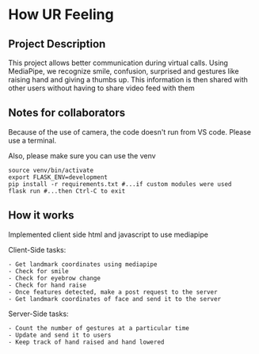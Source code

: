 # How UR Feeling


## Project Description
This project allows better communication during virtual calls. Using MediaPipe, we recognize smile, confusion, surprised and gestures like raising hand and giving a thumbs up. This information is then shared with other users without having to share video feed with them


## Notes for collaborators

Because of the use of camera, the code doesn't run from VS code. 
Please use a terminal.

Also, please make sure you can use the venv
```
source venv/bin/activate
export FLASK_ENV=development
pip install -r requirements.txt #...if custom modules were used
flask run #...then Ctrl-C to exit
```


## How it works

Implemented client side html and javascript to use mediapipe


Client-Side tasks:

    - Get landmark coordinates using mediapipe
    - Check for smile
    - Check for eyebrow change
    - Check for hand raise
    - Once features detected, make a post request to the server
    - Get landmark coordinates of face and send it to the server

Server-Side tasks:
    
    - Count the number of gestures at a particular time
    - Update and send it to users
    - Keep track of hand raised and hand lowered
    
